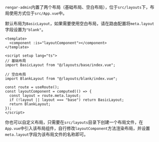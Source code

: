 `rengar-admin`内置了两个布局（基础布局、空白布局），位于`src/layouts`下，布局使用方式位于`src/App.vue`中。

默认布局为`BasicLayout`，如果需要使用空白布局，请在路由配置将`meta.layout`字段设置为`"blank"`。

```vue
<template>
  <component :is="layoutComponent"></component>
</template>

<script setup lang="ts">
// 基础布局
import BasicLayout from "@/layouts/base/index.vue";

// 空白布局
import BlankLayout from "@/layouts/blank/index.vue";

const route = useRoute();
const layoutComponent = computed(() => {
  const layout = route.meta.layout;
  if (!layout || layout === "base") return BasicLayout;
  return BlankLayout;
});
</script>
```

你也可以自定义布局，只需要在`src/layouts`目录下创建一个布局文件，在`App.vue`中引入该布局组件，自行修改`layoutComponent`方法渲染布局，并设置`meta.layout`字段为该布局文件的名称即可。
